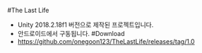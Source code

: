 #The Last Life
+ Unity 2018.2.18f1 버전으로 제작된 프로젝트입니다.
+ 안드로이드에서 구동됩니다.
#Download
+ https://github.com/onegoon123/TheLastLife/releases/tag/1.0
